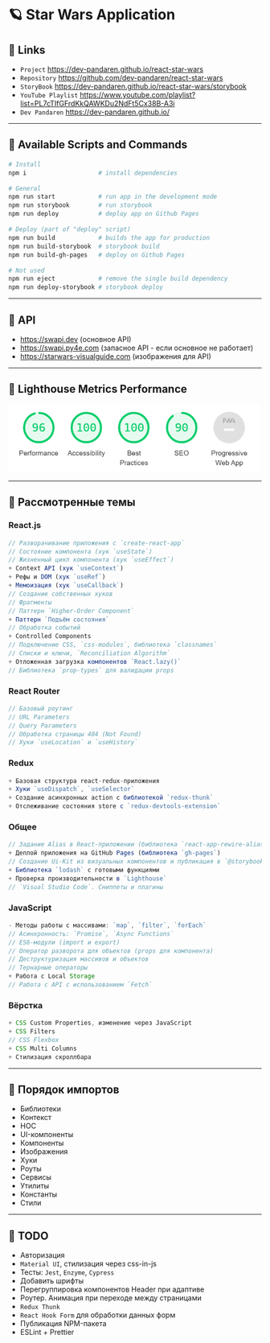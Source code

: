 # 🪐 Star Wars Application

## 🐧 Links
- `Project` https://dev-pandaren.github.io/react-star-wars
- `Repository` https://github.com/dev-pandaren/react-star-wars
- `StoryBook` https://dev-pandaren.github.io/react-star-wars/storybook
- `YouTube Playlist` https://www.youtube.com/playlist?list=PL7cTIfGFrdKkQAWKDu2NdFt5Cx38B-A3i
- `Dev Pandaren` https://dev-pandaren.github.io/

---

## 🐶 Available Scripts and Commands

```bash
# Install
npm i                    # install dependencies
```

```bash
# General
npm run start            # run app in the development mode
npm run storybook        # run storybook
npm run deploy           # deploy app on Github Pages
```

```bash
# Deploy (part of "deploy" script)
npm run build            # builds the app for production
npm run build-storybook  # storybook build
npm run build-gh-pages   # deploy on Github Pages
```

```bash
# Not used
npm run eject            # remove the single build dependency
npm run deploy-storybook # storybook deploy
```

---

## 🦄 API
- https://swapi.dev (основное API)
- https://swapi.py4e.com (запасное API - если основное не работает)
- https://starwars-visualguide.com (изображения для API)


---


## 🐗 Lighthouse Metrics Performance
<img src="src/_temp/readme/lighthouse.png" width="500px" />

---

## 🐼 Рассмотренные темы

### React.js
```js
// Разворачивание приложения с `create-react-app`
// Состояние компонента (хук `useState`)
// Жизненный цикл компонента (хук `useEffect`)
+ Context API (хук `useContext`)
+ Рефы и DOM (хук `useRef`)
+ Мемоизация (хук `useCallback`)
// Создание собственных хуков
// Фрагменты
// Паттерн `Higher-Order Component`
+ Паттерн `Подъём состояния`
// Обработка событий
+ Controlled Components
// Подключение CSS, `css-modules`, библиотека `classnames`
// Списки и ключи, `Reconciliation Algorithm`
+ Отложенная загрузка компонентов `React.lazy()`
// Библиотека `prop-types` для валидации props
```

### React Router
```js
// Базовый роутинг
// URL Parameters
// Query Parameters
// Обработка страницы 404 (Not Found)
// Хуки `useLocation` и `useHistory`
```

### Redux
```js
+ Базовая структура react-redux-приложения
+ Хуки `useDispatch`, `useSelector`
+ Создание асинхронных action с библиотекой `redux-thunk`
+ Отслеживание состояния store с `redux-devtools-extension`
```

### Общее
```js
// Задание Alias в React-приложении (библиотека `react-app-rewire-alias`)
+ Деплой приложения на GitHub Pages (библиотека `gh-pages`)
// Создание Ui-Kit из визуальных компонентов и публикация в `@storybook`
+ Библиотека `lodash` с готовыми функциями
+ Проверка производительности в `Lighthouse`
// `Visual Studio Code`. Сниппеты и плагины
```

### JavaScript
```js
- Методы работы с массивами: `map`, `filter`, `forEach`
// Асинхронность: `Promise`, `Async Functions`
// ES6-модули (import и export)
// Оператор разворота для объектов (props для компонента)
// Деструктуризация массивов и объектов
// Тернарные операторы
+ Работа с Local Storage
// Работа с API с использованием `Fetch`
```

### Вёрстка
```js
+ CSS Custom Properties, изменение через JavaScript
+ CSS Filters
// CSS Flexbox
+ CSS Multi Columns
+ Стилизация скроллбара
```

---

## 🐣 Порядок импортов
- Библиотеки
- Контекст
- HOC
- UI-компоненты
- Компоненты
- Изображения
- Хуки
- Роуты
- Сервисы
- Утилиты
- Константы
- Стили

---

## 🐨 TODO
- Авторизация
- `Material UI`, стилизация через css-in-js
- Тесты: `Jest`, `Enzyme`, `Cypress`
- Добавить шрифты
- Перегруппировка компонентов Header при адаптиве
- Роутер. Анимация при переходе между страницами
- `Redux Thunk`
- `React Hook Form` для обработки данных форм
- Публикация NPM-пакета
- ESLint + Prettier
